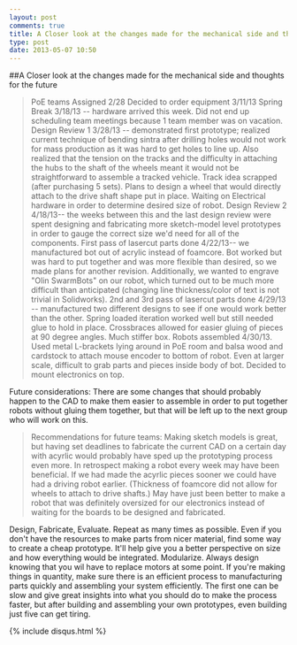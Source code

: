 ```yaml
---
layout: post
comments: true
title: A Closer look at the changes made for the mechanical side and thoughts for the future
type: post
date: 2013-05-07 10:50
---
```


##A Closer look at the changes made for the mechanical side and thoughts for the future

> PoE teams Assigned 2/28
>Decided to order equipment 3/11/13
>Spring Break 3/18/13 -- hardware arrived this week. Did not end up scheduling team meetings because 1 team member was on vacation.
>Design Review 1 3/28/13 -- demonstrated first prototype; realized current technique of bending sintra after drilling holes would not work for mass production as it was hard to get holes to line up. 
>Also realized that the tension on the tracks and the difficulty in attaching the hubs to the shaft of the wheels meant it would not be straightforward to assemble a tracked vehicle.
>Track idea scrapped (after purchasing 5 sets).  Plans to design a wheel that would directly attach to the drive shaft shape put in place.
>Waiting on Electrical hardware in order to determine desired size of robot.
>Design Review 2 4/18/13-- the weeks between this and the last design review were spent designing and fabricating more sketch-model level prototypes in order to gauge the correct size we'd need for all of the components.
>First pass of lasercut parts done 4/22/13-- we manufactured bot out of acrylic instead of foamcore.  Bot worked but was hard to put together and was more flexible than desired, so we made plans for another revision. 
>Additionally, we wanted to engrave "Olin SwarmBots" on our robot, which turned out to be much more difficult than anticipated (changing line thickness/color of text is not trivial in Solidworks).
>2nd and 3rd pass of lasercut parts done 4/29/13 -- manufactured two different designs to see if one would work better than the other. Spring loaded iteration worked well but still needed glue to hold in place.
>Crossbraces allowed for easier gluing of pieces at 90 degree angles. Much stiffer box.
>Robots assembled 4/30/13. Used metal L-brackets lying around in PoE room and balsa wood and cardstock to attach mouse encoder to bottom of robot.  Even at larger scale, difficult to grab parts and pieces inside body of bot.  Decided to mount electronics on top.


Future considerations:
There are some changes that should probably happen to the CAD to make them easier to assemble in order to put together robots without gluing them together, but that will be left up to the next group who will work on this.



>Recommendations for future teams:
Making sketch models is great, but having set deadlines to fabricate the current CAD on a certain day with acyrlic would probably have sped up the prototyping process even more.
In retrospect making a robot every week may have been beneficial. If we had made the acyrlic pieces sooner we could have had a driving robot earlier. (Thickness of foamcore did not allow for wheels to attach to drive shafts.)
May have just been better to make a robot that was definitely oversized for our electronics instead of waiting for the boards to be designed and fabricated.


Design, Fabricate, Evaluate. Repeat as many times as possible. Even if you don't have the resources to make parts from nicer material, find some way to create a cheap prototype.  It'll help give you a better perspective on size and how everything would be integrated.
Modularize. Always design knowing that you wil have to replace motors at some point.
If you're making things in quantity, make sure there is an efficient process to manufacturing parts quickly and assembling your system efficiently.  The first one can be slow and give great insights into what you should do to make the process faster, but after building and assembling your own prototypes, even building just five can get tiring.

{% include disqus.html %}
